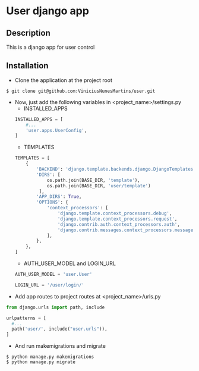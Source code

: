 # User django app

## Description
This is a django app for user control

## Installation
* Clone the application at the project root
```shell script
$ git clone git@github.com:ViniciusNunesMartins/user.git
```
* Now, just add the following variables in <project_name>/settings.py
    * INSTALLED_APPS
    ```python
    INSTALLED_APPS = [
        #...
        'user.apps.UserConfig',
    ]
    ```
    * TEMPLATES
    ```python
    TEMPLATES = [
        {
            'BACKEND': 'django.template.backends.django.DjangoTemplates',
            'DIRS': [
                os.path.join(BASE_DIR, 'template'),
                os.path.join(BASE_DIR, 'user/template')
             ],
            'APP_DIRS': True,
            'OPTIONS': {
                'context_processors': [
                    'django.template.context_processors.debug',
                    'django.template.context_processors.request',
                    'django.contrib.auth.context_processors.auth',
                    'django.contrib.messages.context_processors.messages',
                ],
            },
        },
    ]
    ```
  * AUTH_USER_MODEL and LOGIN_URL
  ```python
  AUTH_USER_MODEL = 'user.User'

  LOGIN_URL = '/user/login/'
  ```
* Add app routes to project routes at <project_name>/urls.py
```python
from django.urls import path, include

urlpatterns = [
  #...
  path('user/', include("user.urls")),
]

```
* And run makemigrations and migrate
```shell script
$ python manage.py makemigrations
$ python manage.py migrate
```